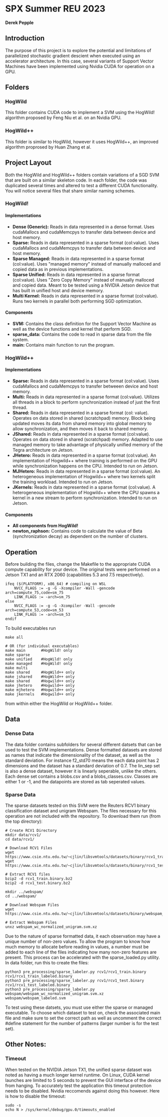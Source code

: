 # SPX Summer REU 2023
**Derek Pepple**

## Introduction
The purpose of this project is to explore the potential and limitations of parallelized stochastic gradient descient when executed using an accelerator architecture. In this case, several variants of Support Vector Machines have been implemented using Nvidia CUDA for operation on a GPU. 

## Folders
### HogWild
This folder contains CUDA code to implement a SVM using the HogWild! algorithm proposed by Feng Niu et al. on an Nvidia GPU.

### HogWild++
This folder is similar to HogWild, however it uses HogWild++, an improved algorithm proprosed by Huan Zhang et al.  

## Project Layout
Both the HogWild and HogWild++ folders contain variations of a SGD SVM that are built on a similar skeleton code. In each folder, the code was duplicated several times and altered to test a different CUDA functionality. You will notice several files that share similar naming schemes.  

### HogWild!
#### Implementations
- **Dense (Generic):** Reads in data represented in a dense format. Uses cudaMallocs and cudaMemcpys to transfer data between device and host memory. 
- **Sparse:** Reads in data represented in a sparse format (col:value). Uses cudaMallocs and cudaMemcpys to transfer data between device and host memory.
- **Sparse Managed:** Reads in data represented in a sparse format (col:value). Uses "managed memory" instead of manually malloced and copied data as in previous implementations.
- **Sparse Unified:** Reads in data represented in a sparse format (col:value). Uses "Zero Copy Memory" instead of manually malloced and copied data. Meant to be tested using a NVIDIA Jetson device that has built in unified host and device memory.
- **Multi Kernel:** Reads in data represented in a sparse format (col:value). Runs two kernels in parallel both performing SGD optimization.
#### Components
- **SVM:** Contains the class definition for the Support Vector Machine as well as the device functions and kernel that perform SGD.
- **sparse_data:** Contains the code to read in sparse data from the file system. 
- **main:** Contains main function to run the program.

### HogWild++
#### Implementations
- **Sparse:** Reads in data represented in a sparse format (col:value). Uses cudaMallocs and cudaMemcpys to transfer betweeen device and host memory.
- **Multi:** Reads in data represented in a sparse format (col:value). Utilizes all threads in a block to perform synchronization instead of just the first thread.
- **Shared:** Reads in data represented in a sparse format (col: value). Operates on data stored in shared (scratchpad) memory. Block being updated moves its data from shared memory into global memory to allow synchronization, and then moves it back to shared memory. 
- **JShared:** Reads in data represented in a sparse format (col:value). Operates on data stored in shared (scratchpad) memory. Adapted to use managed memory to take advantage of physically unified memory of the Tegra architecture on Jetson.
- **JHetero:** Reads in data represented in a sparse format (col:value). An implementation of Hogwild++ where training is performed on the GPU while synchronization happens on the CPU. Intended to run on Jetson.
- **MJHetero:** Reads in data represented in a sparse format (col:value). An heterogeneous implementation of Hogwild++ where two kernels split the training workload. Intended to run on Jetson.
- **JKernels:** Reads in data represented in a sparse format (col:value). A heterogeneous implementation of Hogwild++ where the CPU spawns a kernel in a new stream to perform synchronization. Intended to run on Jetson.

#### Components
- **All components from HogWild!**
- **newton_raphson:** Contains code to calculate the value of Beta (synchronization decay) as dependent on the number of clusters. 


## Operation
Before building the files, change the Makefile to the appropriate CUDA compute capability for your device. The original tests were performed on a Jetson TX1 and an RTX 2060 (capabilities 5.3 and 7.5 respectively).

```
ifeq ($(PLATFORM), x86_64) # compiling on WSL
	NVCC_FLAGS := -g -G -Xcompiler -Wall -gencode arch=compute_75,code=sm_75
	LINK_FLAGS := -arch=sm_75
else
	NVCC_FLAGS := -g -G -Xcompiler -Wall -gencode arch=compute_53,code=sm_53
	LINK_FLAGS := -arch=sm_53
endif
```

To build executables run 
```
make all

# OR (for individual executables)
make main       #HogWild! only
make sparse
make unified    #HogWild! only
make managed    #HogWild! only
make multi      
make shared     #HogWild++ only
make jshared    #HogWild++ only
make shared     #Hogwild++ only  
make jhetero    #Hogwild++ only
make mjhetero   #Hogwild++ only 
make jkernels   #Hogwild++ only 

```
from within either the HogWild or HogWild++ folder.

## Data
### Dense Data
The data folder contains subfolders for several different datsets that can be used to test the SVM implementations. Dense formatted datasets are stored as names that indicate the dimensionality of the dataset, as well as the standard deviation. For instance f2_std70 means the each data point has 2 dimensions and the dataset has a standard deviation of 0.7. The lin_sep set is also a dense dataset, however it is linearly seperable, unlike the others. Each dense set contains a blobs.csv and a blobs_classes.csv. Classes are either 1 or -1, and the datapoints are stored as tab seperated values.

### Sparse Data
The sparse datasets tested on this SVM were the Reuters RCV1 binary classification dataset and unigram Webspam. The files necessary for this operation are not included with the repository. To download them run (from the top directory):
```
# Create RCV1 Directory
mkdir data/rcv1/
cd data/rcv1/

# Download RCV1 Files
wget https://www.csie.ntu.edu.tw/~cjlin/libsvmtools/datasets/binary/rcv1_train.binary.bz2
wget https://www.csie.ntu.edu.tw/~cjlin/libsvmtools/datasets/binary/rcv1_test.binary.bz2

# Extract RCV1 files
bzip2 -d rcv1_train.binary.bz2
bzip2 -d rcv1_test.binary.bz2

mkdir ../webspam/
cd ../webspam/

# Download Webspam Files
wget https://www.csie.ntu.edu.tw/~cjlin/libsvmtools/datasets/binary/webspam_wc_normalized_unigram.svm.xz

# Extract Webspam Files
unxz webspam_wc_normalized_unigram.svm.xz
```

Due to the nature of sparse formatted data, it each observation may have a unique number of non-zero values. To allow the program to know how much memory to allocate before reading in values, a number must be added to each line of the files indicating how many non-zero features are present. This process can be accelerated with the sparse_loaded.py utility. In data folder, run this to create the files:

```
python3 pre_processing/sparse_labeler.py rcv1/rcv1_train.binary rcv1/rcv1_train_labeled.binary
python3 pre_processing/sparse_labeler.py rcv1/rcv1_test.binary rcv1/rcv1_test_labeled.binary
python3 pre_processing/sparse_labeler.py webspam/webspam_wc_normalized_unigram.svm.xz webspam/webspam_labeled.svm
```
To test using these datsets, you must use either the sparse or managed executable. To choose which dataset to test on, check the associated main file and make sure to set the correct path as well as uncomment the correct #define statement for the number of patterns (larger number is for the test set).

## Other Notes:
### Timeout
When tested on the NVIDIA Jetson TX1, the unified sparse dataset was noted as having a much longer kernel runtime. On Linux, CUDA kernel launches are limited to 5 seconds to prevent the GUI interface of the device from hanging. To accurately test the application this timeout protection needs to be disabled. Nvidia reccomends against doing this however. Here is how to disable the timeout:
```
sudo -s 
echo N > /sys/kernel/debug/gpu.0/timeouts_enabled
```
